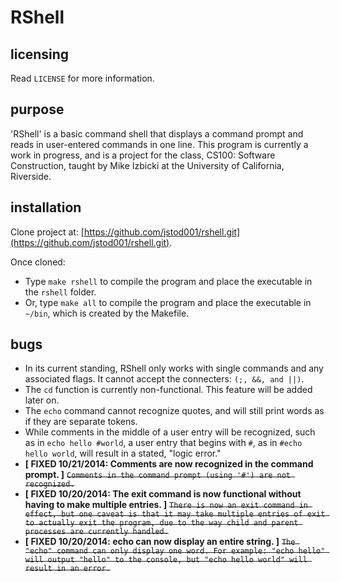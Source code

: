 RShell
======
licensing
---------
Read `LICENSE` for more information.

purpose
-------
'RShell' is a basic command shell that displays a command prompt and reads in user-entered commands
in one line.
This program is currently a work in progress, and is a project for the class, CS100: Software Construction, taught by Mike Izbicki at the University of California, Riverside.

installation
------------
Clone project at: [https://github.com/jstod001/rshell.git](https://github.com/jstod001/rshell.git).

Once cloned:
* Type `make rshell` to compile the program and place the executable in the `rshell` folder.
* Or, type `make all` to compile the program and place the executable in `~/bin`, which is created by the Makefile.

bugs
----
* In its current standing, RShell only works with single commands and any associated flags. It cannot accept the connecters:
`(;, &&, and ||)`.
* The `cd` function is currently non-functional. This feature will be added later on.
* The `echo` command cannot recognize quotes, and will still print words as if they are separate tokens.
* While comments in the middle of a user entry will be recognized, such as in `echo hello #world`, a user entry that begins with `#`, as in `#echo hello world`, will result in a stated, "logic error."
* **[ FIXED 10/21/2014: Comments are now recognized in the command prompt. ]** ~~`Comments in the command prompt (using '#') are not recognized.`~~
* **[ FIXED 10/20/2014: The exit command is now functional without having to make multiple entries. ]** ~~`There is now an exit command in effect, but one caveat is that it may take multiple entries of exit to actually exit the program, due to the way child and parent processes are currently handled.`~~
* **[ FIXED 10/20/2014: echo can now display an entire string. ]** ~~`The "echo" command can only display one word. For example: "echo hello" will output "hello" to the console, but "echo hello world" will result in an error.`~~
